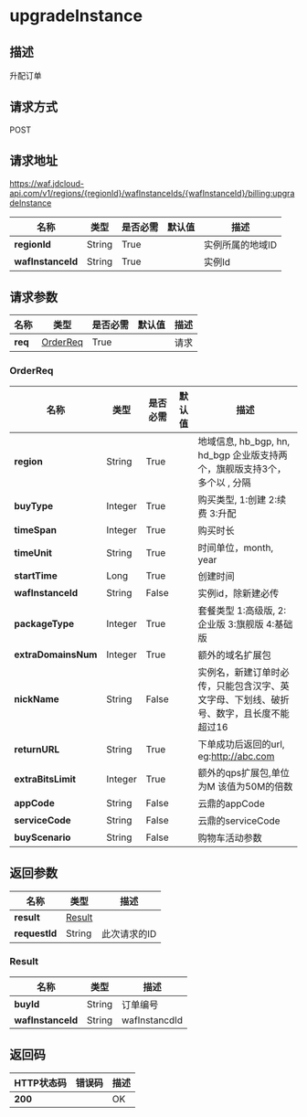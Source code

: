 # upgradeInstance


## 描述
升配订单

## 请求方式
POST

## 请求地址
https://waf.jdcloud-api.com/v1/regions/{regionId}/wafInstanceIds/{wafInstanceId}/billing:upgradeInstance

|名称|类型|是否必需|默认值|描述|
|---|---|---|---|---|
|**regionId**|String|True| |实例所属的地域ID|
|**wafInstanceId**|String|True| |实例Id|

## 请求参数
|名称|类型|是否必需|默认值|描述|
|---|---|---|---|---|
|**req**|[OrderReq](upgradeinstance#orderreq)|True| |请求|

### <div id="orderreq">OrderReq</div>
|名称|类型|是否必需|默认值|描述|
|---|---|---|---|---|
|**region**|String|True| |地域信息, hb_bgp, hn, hd_bgp 企业版支持两个，旗舰版支持3个，多个以 , 分隔|
|**buyType**|Integer|True| |购买类型, 1:创建 2:续费 3:升配|
|**timeSpan**|Integer|True| |购买时长|
|**timeUnit**|String|True| |时间单位，month, year|
|**startTime**|Long|True| |创建时间|
|**wafInstanceId**|String|False| |实例id，除新建必传|
|**packageType**|Integer|True| |套餐类型 1:高级版, 2:企业版 3:旗舰版 4:基础版|
|**extraDomainsNum**|Integer|True| |额外的域名扩展包|
|**nickName**|String|False| |实例名，新建订单时必传，只能包含汉字、英文字母、下划线、破折号、数字，且长度不能超过16|
|**returnURL**|String|True| |下单成功后返回的url, eg:http://abc.com|
|**extraBitsLimit**|Integer|True| |额外的qps扩展包,单位为M 该值为50M的倍数|
|**appCode**|String|False| |云鼎的appCode|
|**serviceCode**|String|False| |云鼎的serviceCode|
|**buyScenario**|String|False| |购物车活动参数|

## 返回参数
|名称|类型|描述|
|---|---|---|
|**result**|[Result](upgradeinstance#result)| |
|**requestId**|String|此次请求的ID|

### <div id="result">Result</div>
|名称|类型|描述|
|---|---|---|
|**buyId**|String|订单编号|
|**wafInstanceId**|String|wafInstancdId|

## 返回码
|HTTP状态码|错误码|描述|
|---|---|---|
|**200**||OK|
